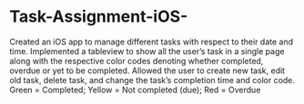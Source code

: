 Task-Assignment-iOS-
====================
Created an iOS app to manage different tasks with respect to their date and time. 
Implemented a tableview to show all the user’s task in a single page along with the respective color codes denoting whether completed, overdue or yet to be completed. 
Allowed the user to create new task, edit old task, delete task, and change the task’s completion time and color code.
Green = Completed;
Yellow = Not completed (due);
Red = Overdue
